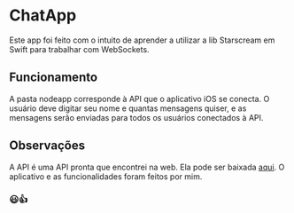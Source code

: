 # ChatApp
Este app foi feito com o intuito de aprender a utilizar a lib Starscream em Swift para trabalhar com WebSockets.

## Funcionamento
A pasta nodeapp corresponde à API que o aplicativo iOS se conecta. O usuário deve digitar seu nome e quantas mensagens quiser, e as mensagens serão enviadas para todos os usuários conectados à API.

## Observações
A API é uma API pronta que encontrei na web. Ela pode ser baixada [aqui](https://www.kodeco.com/861-websockets-on-ios-with-starscream). O aplicativo e as funcionalidades foram feitos por mim.

### 😃👍
